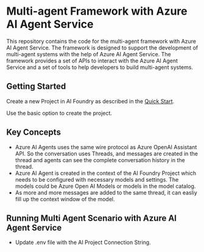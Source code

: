 # Multi-agent Framework with Azure AI Agent Service

This repository contains the code for the multi-agent framework with Azure AI Agent Service. The framework is designed to support the development of multi-agent systems with the help of Azure AI Agent Service. The framework provides a set of APIs to interact with the Azure AI Agent Service and a set of tools to help developers to build multi-agent systems.

## Getting Started

Create a new Project in AI Foundry as described in the [Quick Start](https://learn.microsoft.com/en-us/azure/ai-services/agents/quickstart?pivots=programming-language-python-azure).

Use the basic option to create the project. 


## Key Concepts

- Azure AI Agents uses the same wire protocol as Azure OpenAI Assistant API. So the conversation uses Threads, and messages are created in the thread and agents can see the complete conversation history in the thread.
- Azure AI Agent is created in the context of the AI Foundry Project which needs to be configured with necessary models and settings. The models could be Azure Open AI Models or models in the model catalog.  
- As more and more messages are added to the same thread, it can easliy fill up the context window of the model.

## Running Multi Agent Scenario with Azure AI Agent Service

- Update .env file with the AI Project Connection String. 

